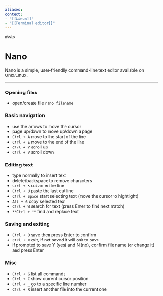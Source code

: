 ```yaml
---
aliases:
context:
- "[[Linux]]"
- "[[Terminal editor]]"
---
```


#wip

# Nano

Nano is a simple, user-friendlly command-line text editor available on Unix/Linux.

---
### Opening files
- open/create file `nano filename`


### Basic navigation
- use the arrows to move the cursor
- page up/down to move up/down a page
- `Ctrl + A` move to the start of the line
- `Ctrl + E` move to the end of the line
- `Ctrl + Y` scroll up
- `Ctrl + V` scroll down


### Editing text
- type normally to insert text
- delete/backspace to remove characters
- `Ctrl + K` cut an entire line
- `Ctrl + U` paste the last cut line
- `Ctrl + Space` start selecting text (move the cursor to hightlight)
- `Alt + 6` copy selected text
- `Ctrl + W` search for text (press Enter to find next match)
- `**Ctrl + **` find and replace text


### Saving and exiting
- `Ctrl + O` save then press Enter to confirm
- `Ctrl + X` exit, if not saved it will ask to save
- if prompted to save Y (yes) and N (no), confirm file name (or change it) and press Enter


### Misc
- `Ctrl + G` list all commands
- `Ctrl + C` show current cursor position
- `Ctrl + _` go to a specific line number
- `Ctrl + R` insert another file into the current one
